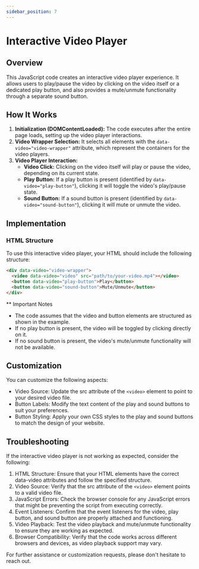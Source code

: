 ```yaml
---
sidebar_position: 7
---
```


# Interactive Video Player

## Overview

This JavaScript code creates an interactive video player experience. It allows users to play/pause the video by clicking on the video itself or a dedicated play button, and also provides a mute/unmute functionality through a separate sound button.

## How It Works

1. **Initialization (DOMContentLoaded):** The code executes after the entire page loads, setting up the video player interactions.
2. **Video Wrapper Selection:** It selects all elements with the `data-video="video-wrapper"` attribute, which represent the containers for the video players.
3. **Video Player Interaction:**
   - **Video Click:** Clicking on the video itself will play or pause the video, depending on its current state.
   - **Play Button:** If a play button is present (identified by `data-video="play-button"`), clicking it will toggle the video's play/pause state.
   - **Sound Button:** If a sound button is present (identified by `data-video="sound-button"`), clicking it will mute or unmute the video.

## Implementation

### HTML Structure

To use this interactive video player, your HTML should include the following structure:

```html
<div data-video="video-wrapper">
  <video data-video="video" src="path/to/your-video.mp4"></video>
  <button data-video="play-button">Play</button>
  <button data-video="sound-button">Mute/Unmute</button>
</div>
```

** Important Notes
* The code assumes that the video and button elements are structured as shown in the example.
* If no play button is present, the video will be toggled by clicking directly on it.
* If no sound button is present, the video's mute/unmute functionality will not be available.

## Customization
You can customize the following aspects:
* Video Source: Update the src attribute of the `<video>` element to point to your desired video file.
* Button Labels: Modify the text content of the play and sound buttons to suit your preferences.
* Button Styling: Apply your own CSS styles to the play and sound buttons to match the design of your website.

## Troubleshooting
If the interactive video player is not working as expected, consider the following:
1. HTML Structure: Ensure that your HTML elements have the correct data-video attributes and follow the specified structure.
2. Video Source: Verify that the src attribute of the `<video>` element points to a valid video file.
3. JavaScript Errors: Check the browser console for any JavaScript errors that might be preventing the script from executing correctly.
4. Event Listeners: Confirm that the event listeners for the video, play button, and sound button are properly attached and functioning.
5. Video Playback: Test the video playback and mute/unmute functionality to ensure they are working as expected.
6. Browser Compatibility: Verify that the code works across different browsers and devices, as video playback support may vary.

For further assistance or customization requests, please don't hesitate to reach out.